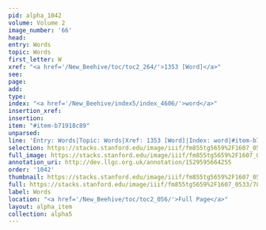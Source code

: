 ```yaml
---
pid: alpha_1042
volume: Volume 2
image_number: '66'
head: 
entry: Words
topic: Words
first_letter: W
xref: "<a href='/New_Beehive/toc/toc2_264/'>1353 [Word]</a>"
see: 
page: 
add: 
type: 
index: "<a href='/New_Beehive/index5/index_4606/'>word</a>"
insertion_xref: 
insertion: 
item: "#item-b71918c89"
unparsed: 
line: 'Entry: Words|Topic: Words|Xref: 1353 [Word]|Index: word|#item-b71918c89'
selection: https://stacks.stanford.edu/image/iiif/fm855tg5659%2F1607_0533/782,1457,2982,410/full/0/default.jpg
full_image: https://stacks.stanford.edu/image/iiif/fm855tg5659%2F1607_0533/full/full/0/default.jpg
annotation_uri: http://dev.llgc.org.uk/annotation/1529595664255
order: '1042'
thumbnail: https://stacks.stanford.edu/image/iiif/fm855tg5659%2F1607_0533/782,1457,600,180/250,/0/default.jpg
full: https://stacks.stanford.edu/image/iiif/fm855tg5659%2F1607_0533/782,1457,2982,410/full/0/default.jpg
label: Words
location: "<a href='/New_Beehive/toc/toc2_056/'>Full Page</a>"
layout: alpha_item
collection: alpha5
---
```

